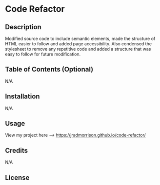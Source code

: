 # Code Refactor

## Description

Modified source code to include semantic elements, made the structure of HTML easier to follow and added page accessibility. Also condensed the stylesheet to remove any repetitive code and added a structure that was easy to follow for future modification.

## Table of Contents (Optional)

N/A

## Installation

N/A

## Usage

View my project here --> https://jradmorrison.github.io/code-refactor/

## Credits

N/A

## License


